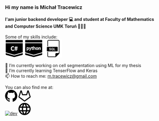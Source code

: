### Hi  my name is Michał Tracewicz
#### I'am junior backend developer 💻 and student at Faculty of Mathematics and Computer Science UMK Toruń 👨🏻‍🎓

Some of my skills include:\
<img src="https://raw.githubusercontent.com/mtracewicz/mtracewicz/master/csharp.svg" height='60'/> <img src="https://raw.githubusercontent.com/mtracewicz/mtracewicz/master/python.svg" height='60'/> <img src="https://raw.githubusercontent.com/mtracewicz/mtracewicz/master/sql.svg" height='60'/>


🔭 I’m currently working on cell segmentation using ML for my thesis \
🌱 I’m currently learning TenserFlow and Keras \
📫 How to reach me: m.tracewicz@gmail.com 

You can also find me at:\
[<img src='https://raw.githubusercontent.com/mtracewicz/mtracewicz/master/github.svg' alt='github' height='40'>](https://github.com/mtracewicz)  [<img src='https://raw.githubusercontent.com/mtracewicz/mtracewicz/master/gitlab.svg' alt='gitlab' height='40'>](https://gitlab.com/mtracewicz)  
[<img src='https://cdn.jsdelivr.net/npm/simple-icons@3.0.1/icons/dev-dot-to.svg' alt='dev' height='40'>](https://dev.to/mtracewicz)  [<img src='https://raw.githubusercontent.com/mtracewicz/mtracewicz/master/web.svg' alt='website' height='40'>](https://mtracewicz.github.io)  
